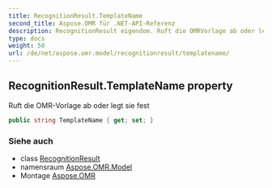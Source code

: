 ```yaml
---
title: RecognitionResult.TemplateName
second_title: Aspose.OMR für .NET-API-Referenz
description: RecognitionResult eigendom. Ruft die OMRVorlage ab oder legt sie fest
type: docs
weight: 50
url: /de/net/aspose.omr.model/recognitionresult/templatename/
---
```

## RecognitionResult.TemplateName property

Ruft die OMR-Vorlage ab oder legt sie fest

```csharp
public string TemplateName { get; set; }
```

### Siehe auch

* class [RecognitionResult](../)
* namensraum [Aspose.OMR.Model](../../recognitionresult/)
* Montage [Aspose.OMR](../../../)


